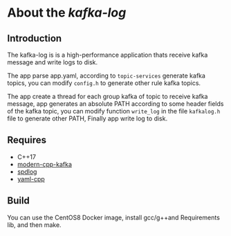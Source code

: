 # About the *kafka-log*



## Introduction

The kafka-log is is a high-performance application thats receive kafka message and write logs to disk. 

The app parse  app.yaml, according to `topic-services` generate kafka topics, you can modify `config.h` to generate other rule kafka topics. 

The app create a thread for each group kafka of topic to receive kafka message, app generates an absolute PATH according to some header fields of the kafka topic, you can modify function `write_log` in the file  `kafkalog.h` file to generate other PATH, Finally app write log to disk.



## Requires

- C++17
- [modern-cpp-kafka](https://github.com/morganstanley/modern-cpp-kafka)
- [spdlog](https://github.com/gabime/spdlog)
- [yaml-cpp](https://github.com/jbeder/yaml-cpp)



## Build

You can use the CentOS8 Docker image, install gcc/g++and Requirements lib, and then make.

